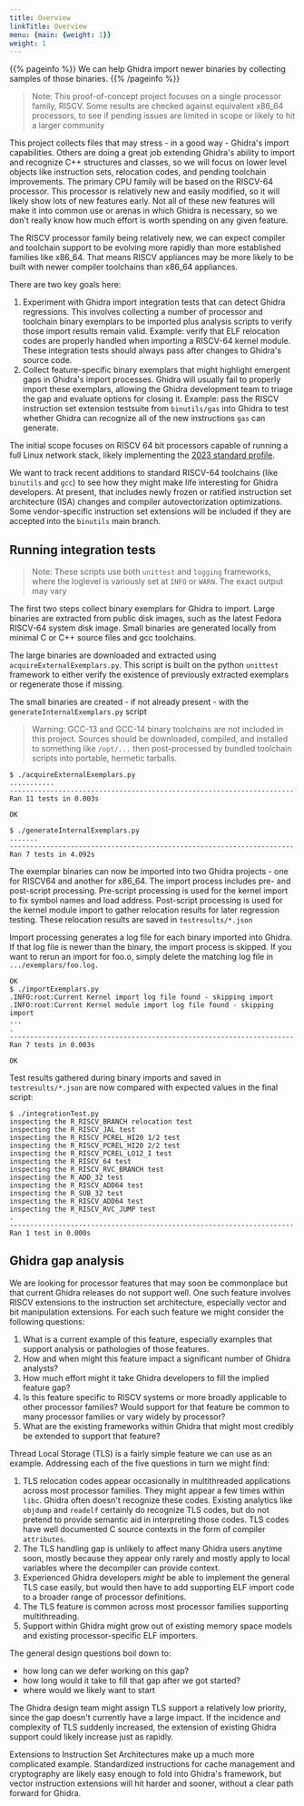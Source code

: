 ```yaml
---
title: Overview
linkTitle: Overview
menu: {main: {weight: 1}}
weight: 1
---
```


{{% pageinfo %}}
We can help Ghidra import newer binaries by collecting samples of those binaries.
{{% /pageinfo %}}

>Note: This proof-of-concept project focuses on a single processor family, RISCV.
>      Some results are checked against equivalent x86_64 processors, to see if pending
>      issues are limited in scope or likely to hit a larger community

This project collects files that may stress - in a good way - Ghidra's import capabilities.
Others are doing a great job extending Ghidra's ability to import
and recognize C++ structures and classes, so we will focus on lower level objects
like instruction sets, relocation codes, and pending toolchain improvements.
The primary CPU family will be based on
the RISCV-64 processor.  This processor is relatively new and easily modified, so
it will likely show lots of new features early.  Not all of these new features will
make it into common use or arenas in which Ghidra is necessary, so we don't really
know how much effort is worth spending on any given feature.

The RISCV processor family being relatively new, we can expect compiler and toolchain support to be evolving more rapidly than
more established families like x86_64.  That means RISCV appliances may be more likely to be built with newer compiler
toolchains than x86_64 appliances.

There are two key goals here:

1. Experiment with Ghidra import integration tests that can detect Ghidra regressions.  This involves collecting
   a number of processor and toolchain binary exemplars to be imported plus analysis scripts to verify those import results
   remain valid.  Example: verify that ELF relocation codes are properly handled when importing a RISCV-64 kernel
   module.  These integration tests should always pass after changes to Ghidra's source code.
2. Collect feature-specific binary exemplars that might highlight emergent gaps in
   Ghidra's import processes.  Ghidra will usually
   fail to properly import these exemplars, allowing the Ghidra development team to triage the gap and evaluate options for closing
   it.  Example: pass the RISCV instruction set extension testsuite from `binutils/gas` into Ghidra to test whether Ghidra can
   recognize all of the new instructions `gas` can generate.

The initial scope focuses on RISCV 64 bit processors capable of running a full Linux network stack, likely implementing
the [2023 standard profile](https://github.com/riscv/riscv-profiles/blob/main/rva23-profile.adoc).

We want to track recent additions to standard RISCV-64 toolchains (like `binutils` and `gcc`) to
see how they might make life interesting for Ghidra developers.  At present, that includes
newly frozen or ratified instruction set architecture (ISA) changes and compiler autovectorization
optimizations.  Some vendor-specific instruction set extensions will be included if they are accepted into
the `binutils` main branch.

## Running integration tests

>Note: These scripts use both `unittest` and `logging` frameworks, where the loglevel is variously set at `INFO` or `WARN`.
>      The exact output may vary

The first two steps collect binary exemplars for Ghidra to import.  Large binaries are extracted from public disk images,
such as the latest Fedora RISCV-64 system disk image.  Small binaries are generated locally from minimal C or C++ source
files and gcc toolchains.

The large binaries are downloaded and extracted using `acquireExternalExemplars.py`.  This script is built on the python `unittest` framework
to either verify the existence of previously extracted exemplars or regenerate those if missing.

The small binaries are created - if not already present - with the `generateInternalExemplars.py` script

> Warning: GCC-13 and GCC-14 binary toolchains are not included in this project.  Sources should be downloaded, compiled, and
>          installed to something like `/opt/...` then post-processed by bundled toolchain scripts into portable, hermetic tarballs.


```console
$ ./acquireExternalExemplars.py 
...........
----------------------------------------------------------------------
Ran 11 tests in 0.003s

OK

$ ./generateInternalExemplars.py 
.......
----------------------------------------------------------------------
Ran 7 tests in 4.092s
```

The exemplar binaries can now be imported into two Ghidra projects - one for RISCV64 and another for x86_64.
The import process includes pre- and post-script processing.  Pre-script processing is used for the kernel import
to fix symbol names and load address.  Post-script processing is used for the kernel module import to gather
relocation results for later regression testing.  These relocation results are saved in `testresults/*.json`

Import processing generates a log file for each binary imported into Ghidra.  If that log file is newer than the
binary, the import process is skipped.  If you want to rerun an import for foo.o, simply delete the matching log file in
`.../exemplars/foo.log.`

```console
OK
$ ./importExemplars.py
.INFO:root:Current Kernel import log file found - skipping import
.INFO:root:Current Kernel module import log file found - skipping import
...
.
----------------------------------------------------------------------
Ran 7 tests in 0.003s

OK
```

Test results gathered during binary imports and saved in `testresults/*.json` are now compared with expected
values in the final script:

```console
$ ./integrationTest.py 
inspecting the R_RISCV_BRANCH relocation test
inspecting the R_RISCV_JAL test
inspecting the R_RISCV_PCREL_HI20 1/2 test
inspecting the R_RISCV_PCREL_HI20 2/2 test
inspecting the R_RISCV_PCREL_LO12_I test
inspecting the R_RISCV_64 test
inspecting the R_RISCV_RVC_BRANCH test
inspecting the R_ADD_32 test
inspecting the R_RISCV_ADD64 test
inspecting the R_SUB_32 test
inspecting the R_RISCV_ADD64 test
inspecting the R_RISCV_RVC_JUMP test
.
----------------------------------------------------------------------
Ran 1 test in 0.000s
```

## Ghidra gap analysis

We are looking for processor features that may soon be commonplace but that current Ghidra releases do not support well.
One such feature involves RISCV extensions to the instruction set architecture, especially vector and bit manipulation
extensions.  For each such feature we might consider the following questions:

1. What is a current example of this feature, especially examples that support analysis or pathologies of those features.
2. How and when might this feature impact a significant number of Ghidra analysts?
3. How much effort might it take Ghidra developers to fill the implied feature gap?
4. Is this feature specific to RISCV systems or more broadly applicable to other processor families?  Would support for that
   feature be common to many processor families or vary widely by processor?
5. What are the existing frameworks within Ghidra that might most credibly be extended to support that feature?

Thread Local Storage (TLS) is a fairly simple feature we can use as an example.  Addressing each of the five questions in turn
we might find:

1. TLS relocation codes appear occasionally in multithreaded applications across most processor families.  They might appear a few times
   within `libc`.  Ghidra often doesn't recognize these codes.  Existing analytics like `objdump` and `readelf` certainly do recognize
   TLS codes, but do not pretend to provide semantic aid in interpreting those codes.  TLS codes have well documented C source contexts in
   the form of compiler `attributes`.
2. The TLS handling gap is unlikely to affect many Ghidra users anytime soon, mostly because they appear only rarely and mostly apply
   to local variables where the decompiler can provide context.
3. Experienced Ghidra developers *might* be able to implement the general TLS case easily, but would then have to add supporting
   ELF import code to a broader range of processor definitions.
4. The TLS feature is common across most processor families supporting multithreading.
5. Support within Ghidra might grow out of existing memory space models and existing processor-specific ELF importers.

The general design questions boil down to:

* how long can we defer working on this gap?
* how long would it take to fill that gap after we got started?
* where would we likely want to start

The Ghidra design team might assign TLS support a relatively low priority, since the gap doesn't currently have a large impact.
If the incidence and complexity of TLS suddenly increased, the extension of existing Ghidra support could likely increase just as
rapidly.

Extensions to Instruction Set Architectures make up a much more complicated example.  Standardized instructions for cache management
and cryptography are likely easy enough to fold into Ghidra's framework, but vector instruction extensions will hit harder and sooner,
without a clear path forward for Ghidra.
